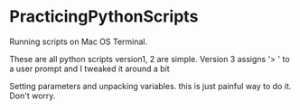 # PracticingPythonScripts

Running scripts on Mac OS Terminal.

These are all python scripts version1, 2 are simple.
Version 3 assigns '> ' to a user prompt and I tweaked it around a bit

Setting parameters and unpacking variables. this is just painful way to do it.
Don't worry.
